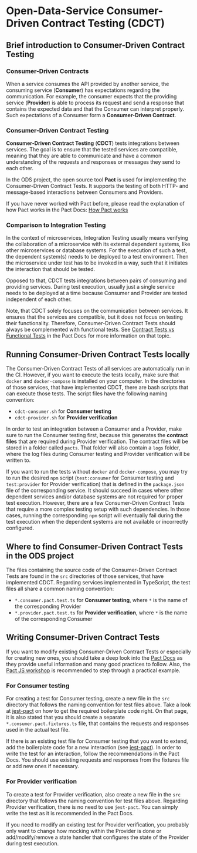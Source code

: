 # Open-Data-Service Consumer-Driven Contract Testing (CDCT)

## Brief introduction to Consumer-Driven Contract Testing

### Consumer-Driven Contracts

When a service consumes the API provided by another service, the consuming service (**Consumer**) has expectations regarding the communication. For example, the consumer expects that the providing service (**Provider**) is able to process its request and send a response that contains the expected data and that the Consumer can interpret properly. Such expectations of a Consumer form a **Consumer-Driven Contract**.

### Consumer-Driven Contract Testing

**Consumer-Driven Contract Testing** (**CDCT**) tests integrations between services. The goal is to ensure that the tested services are compatible, meaning that they are able to communicate and have a common understanding of the requests and responses or messages they send to each other.

In the ODS project, the open source tool **Pact** is used for implementing the Consumer-Driven Contract Tests. It supports the testing of both HTTP- and message-based interactions between Consumers and Providers.

If you have never worked with Pact before, please read the explanation of how Pact works in the Pact Docs: [How Pact works](https://docs.pact.io/getting_started/how_pact_works)

### Comparison to Integration Testing

In the context of microservices, Integration Testing usually means verifying the collaboration of a microservice with its external dependent systems, like other microservices or database systems. For the execution of such a test, the dependent system(s) needs to be deployed to a test environment. Then the microservice under test has to be invoked in a way, such that it initiates the interaction that should be tested.

Opposed to that, CDCT tests integrations between pairs of consuming and providing services. During test execution, usually just a single service needs to be deployed at a time because Consumer and Provider are tested independent of each other.

Note, that CDCT solely focuses on the communication between services. It ensures that the services are compatible, but it does not focus on testing their functionality. Therefore, Consumer-Driven Contract Tests should always be complemented with functional tests. See [Contract Tests vs Functional Tests](https://docs.pact.io/consumer/contract_tests_not_functional_tests) in the Pact Docs for more information on that topic.

## Running Consumer-Driven Contract Tests locally

The Consumer-Driven Contract Tests of all services are automatically run in the CI. However, if you want to execute the tests locally, make sure that `docker` and `docker-compose` is installed on your computer. In the directories of those services, that have implemented CDCT, there are bash scripts that can execute those tests. The script files have the following naming convention:

- `cdct-consumer.sh` for **Consumer testing**
- `cdct-provider.sh` for **Provider verification**

In order to test an integration between a Consumer and a Provider, make sure to run the Consumer testing first, because this generates the **contract files** that are required during Provider verification. The contract files will be stored in a folder called `pacts`. That folder will also contain a `logs` folder, where the log files during Consumer testing and Provider verification will be written to.

If you want to run the tests without `docker` and `docker-compose`, you may try to run the desired `npm` script (`test:consumer` for Consumer testing and `test:provider` for Provider verification) that is defined in the `package.json` file of the corresponding service. It should succeed in cases where other dependent services and/or database systems are not required for proper test execution. However, there are a few Consumer-Driven Contract Tests that require a more complex testing setup with such dependencies. In those cases, running the corresponding `npm` script will eventually fail during the test execution when the dependent systems are not available or incorrectly configured.

## Where to find Consumer-Driven Contract Tests in the ODS project

The files containing the source code of the Consumer-Driven Contract Tests are found in the `src` directories of those services, that have implemented CDCT. Regarding services implemented in TypeScript, the test files all share a common naming convention:

- `*.consumer.pact.test.ts` for **Consumer testing**, where `*` is the name of the corresponding Provider
- `*.provider.pact.test.ts` for **Provider verification**, where `*` is the name of the corresponding Consumer

## Writing Consumer-Driven Contract Tests

If you want to modify existing Consumer-Driven Contract Tests or especially for creating new ones, you should take a deep look into the [Pact Docs](https://docs.pact.io/) as they provide useful information and many good practices to follow. Also, the [Pact JS workshop](https://github.com/pact-foundation/pact-workshop-js) is recommended to step through a practical example.

### For Consumer testing

For creating a test for Consumer testing, create a new file in the `src` directory that follows the naming convention for test files above. Take a look at [jest-pact](https://www.npmjs.com/package/jest-pact) on how to get the required boilerplate code right. On that page, it is also stated that you should create a separate `*.consumer.pact.fixtures.ts` file, that contains the requests and responses used in the actual test file.

If there is an existing test file for Consumer testing that you want to extend, add the boilerplate code for a new interaction (see [jest-pact](https://www.npmjs.com/package/jest-pact)). In order to write the test for an interaction, follow the recommendations in the Pact Docs. You should use existing requests and responses from the fixtures file or add new ones if necessary.

### For Provider verification

To create a test for Provider verification, also create a new file in the `src` directory that follows the naming convention for test files above. Regarding Provider verification, there is no need to use `jest-pact`. You can simply write the test as it is recommended in the Pact Docs.

If you need to modify an existing test for Provider verification, you probably only want to change how mocking within the Provider is done or add/modify/remove a state handler that configures the state of the Provider during test execution.
